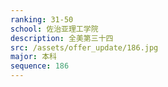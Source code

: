 ```yaml
---
ranking: 31-50
school: 佐治亚理工学院
description: 全美第三十四
src: /assets/offer_update/186.jpg
major: 本科
sequence: 186
---
```

